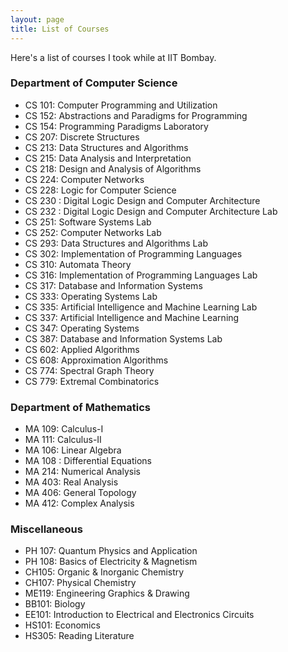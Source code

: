 ```yaml
---
layout: page
title: List of Courses
---
```


Here's a list of courses I took while at IIT Bombay.

### Department of Computer Science

* CS 101: Computer Programming and Utilization
* CS 152: Abstractions and Paradigms for Programming
* CS 154: Programming Paradigms Laboratory
* CS 207: Discrete Structures
* CS 213: Data Structures and Algorithms
* CS 215: Data Analysis and Interpretation
* CS 218: Design and Analysis of Algorithms
* CS 224: Computer Networks
* CS 228: Logic for Computer Science
* CS 230 : Digital Logic Design and Computer Architecture
* CS 232 : Digital Logic Design and Computer Architecture Lab
* CS 251: Software Systems Lab
* CS 252: Computer Networks Lab
* CS 293: Data Structures and Algorithms Lab
* CS 302: Implementation of Programming Languages
* CS 310: Automata Theory
* CS 316: Implementation of Programming Languages Lab
* CS 317: Database and Information Systems
* CS 333: Operating Systems Lab
* CS 335: Artificial Intelligence and Machine Learning Lab
* CS 337: Artificial Intelligence and Machine Learning
* CS 347: Operating Systems
* CS 387: Database and Information Systems Lab
* CS 602: Applied Algorithms 
* CS 608: Approximation Algorithms
* CS 774: Spectral Graph Theory 
* CS 779: Extremal Combinatorics

### Department of Mathematics

* MA 109: Calculus-I
* MA 111: Calculus-II
* MA 106: Linear Algebra
* MA 108 : Differential Equations
* MA 214: Numerical Analysis
* MA 403: Real Analysis
* MA 406: General Topology
* MA 412: Complex Analysis

### Miscellaneous

* PH 107: Quantum Physics and Application
* PH 108: Basics of Electricity & Magnetism
* CH105: Organic & Inorganic Chemistry
* CH107: Physical Chemistry
* ME119: Engineering Graphics & Drawing
* BB101: Biology
* EE101: Introduction to Electrical and Electronics Circuits
* HS101: Economics
* HS305: Reading Literature